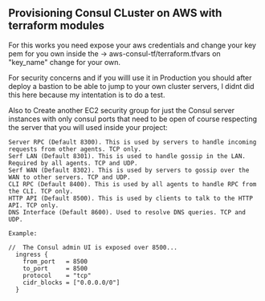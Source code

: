 ## Provisioning Consul CLuster on AWS with terraform modules

For this works you need expose your aws credentials and change your key pem for you own inside the -> aws-consul-tf/terraform.tfvars on "key_name" change for your own.

For security concerns and if you willl use it in Production you should after deploy a bastion to be able to jump to your own cluster servers, I didnt did this here because my intentation is to do a test.

Also to Create another EC2 security group for just the Consul server instances with only consul ports that need to be open of course respecting the server that you will used inside your project:

```
Server RPC (Default 8300). This is used by servers to handle incoming requests from other agents. TCP only.
Serf LAN (Default 8301). This is used to handle gossip in the LAN. Required by all agents. TCP and UDP.
Serf WAN (Default 8302). This is used by servers to gossip over the WAN to other servers. TCP and UDP.
CLI RPC (Default 8400). This is used by all agents to handle RPC from the CLI. TCP only.
HTTP API (Default 8500). This is used by clients to talk to the HTTP API. TCP only.
DNS Interface (Default 8600). Used to resolve DNS queries. TCP and UDP.
```
```
Example:

//  The Consul admin UI is exposed over 8500...
  ingress {
    from_port   = 8500
    to_port     = 8500
    protocol    = "tcp"
    cidr_blocks = ["0.0.0.0/0"]
  }
  
```

